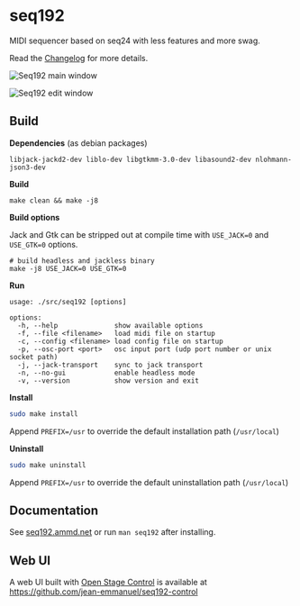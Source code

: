 # seq192

MIDI sequencer based on seq24 with less features and more swag.

Read the [Changelog](CHANGELOG.md) for more details.

![Seq192 main window](https://user-images.githubusercontent.com/5261671/215058107-55ec762c-a9c7-488b-aff8-70c26bea93b7.png)

![Seq192 edit window](https://user-images.githubusercontent.com/5261671/215058105-f825167b-2d37-4296-a8d8-da17b280ee66.png)



## Build

**Dependencies** (as debian packages)
```
libjack-jackd2-dev liblo-dev libgtkmm-3.0-dev libasound2-dev nlohmann-json3-dev
```

**Build**
```
make clean && make -j8
```

**Build options**

Jack and Gtk can be stripped out at compile time with `USE_JACK=0` and `USE_GTK=0` options.
```
# build headless and jackless binary
make -j8 USE_JACK=0 USE_GTK=0
```

**Run**

```
usage: ./src/seq192 [options]

options:
  -h, --help              show available options
  -f, --file <filename>   load midi file on startup
  -c, --config <filename> load config file on startup
  -p, --osc-port <port>   osc input port (udp port number or unix socket path)
  -j, --jack-transport    sync to jack transport
  -n, --no-gui            enable headless mode
  -v, --version           show version and exit
```

**Install**

```bash
sudo make install
```

Append `PREFIX=/usr` to override the default installation path (`/usr/local`)

**Uninstall**

```bash
sudo make uninstall
```

Append `PREFIX=/usr` to override the default uninstallation path (`/usr/local`)

## Documentation

See [seq192.ammd.net](https://seq192.ammd.net/) or run `man seq192` after installing.

## Web UI

A web UI built with [Open Stage Control](https://openstagecontrol.ammd.net/) is available at https://github.com/jean-emmanuel/seq192-control
